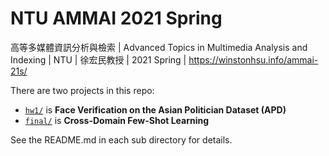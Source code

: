 # NTU AMMAI 2021 Spring
高等多媒體資訊分析與檢索 | Advanced Topics in Multimedia Analysis and Indexing | NTU  | 徐宏民教授 | 2021 Spring | https://winstonhsu.info/ammai-21s/

There are two projects in this repo:
- [```hw1/```](https://github.com/alvin870203/ntuammai21s/hw1) is **Face Verification on the Asian Politician Dataset (APD)**
- [```final/```](https://github.com/alvin870203/ntuammai21s/final) is **Cross-Domain Few-Shot Learning**

See the README.md in each sub directory for details.
